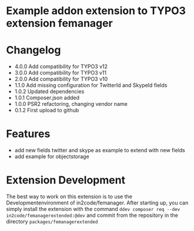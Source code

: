 # Example addon extension to TYPO3 extension femanager

# Changelog

- 4.0.0 Add compatibility for TYPO3 v12
- 3.0.0 Add compatibility for TYPO3 v11
- 2.0.0 Add compatibility for TYPO3 v10
- 1.1.0 Add missing configuration for TwitterId and SkypeId fields
- 1.0.2 Updated dependencies
- 1.0.1 Composer.json added
- 1.0.0 PSR2 refactoring, changing vendor name
- 0.1.2 First upload to github

# Features

* add new fields twitter and skype as example to extend with new fields
* add example for objectstorage

# Extension Development

The best way to work on this extension is to use the Developmentenvironment of in2code/femanager.
After starting up, you can simply install the extension with the command `ddev composer req --dev in2code/femanagerextended:@dev` and commit from the repository in the directory `packages/femanagerextended`
